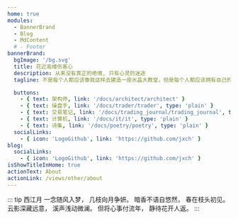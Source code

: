 ```yaml
---
home: true
modules:
  - BannerBrand
  - Blog
  - MdContent
  # - Footer
bannerBrand:
  bgImage: '/bg.svg'
  title: 花近高楼伤客心
  description: 从来没有真正的绝境, 只有心灵的迷途
  tagline: 不是每个人都应该像我这样去建造一座水晶大教堂，但是每个人都应该拥有自己的梦想，设计自己的梦想，追求自己的梦想，实现自己的梦想。梦想是生命的灵魂，是心灵的灯塔，是引导人走向成功的信仰。有了崇高的梦想，只要矢志不渝地追求，梦想就会成为现实，奋斗就会变成壮举，生命就会创造奇迹。——罗伯·舒乐

  buttons:
    - { text: 架构师, link: '/docs/architect/architect' }
    - { text: 操盘手, link: '/docs/trader/trader', type: 'plain' }
    - { text: 交易笔记, link: '/docs/trading_journal/trading_journal', type: 'plain' }
    - { text: 计算机, link: '/docs/it/it', type: 'plain' }
    - { text: 诗集, link: '/docs/poetry/poetry', type: 'plain' }
  socialLinks:
    - { icon: 'LogoGithub', link: 'https://github.com/jxch' }
blog:
  socialLinks:
    - { icon: 'LogoGithub', link: 'https://github.com/jxch' }
isShowTitleInHome: true
actionText: About
actionLink: /views/other/about
---
```


::: tip 西江月
一念随风入梦，  几枝向月争妍。  暗香不语自悠然，  春在枝头初见。   
云影深藏远意，  溪声浅动微澜。  但将心事付流年，  静待花开人返。
:::
